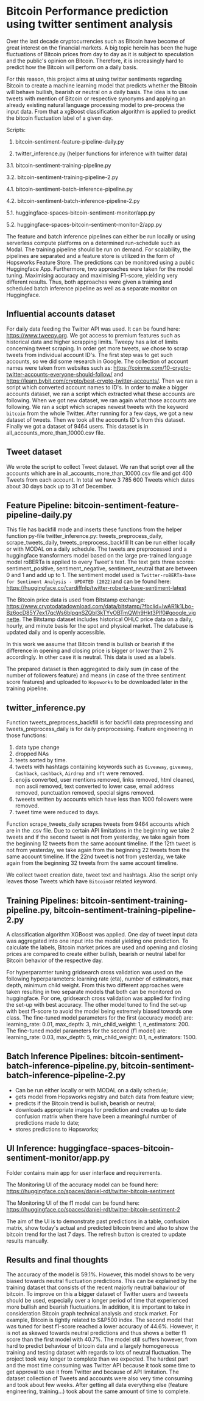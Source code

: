 # Bitcoin Performance prediction using twitter sentiment analysis

Over the last decade cryptocurrencies such as Bitcoin have become of great interest on the financial markets. 
A big topic herein has been the huge fluctuations of Bitcoin prices from day to day as it is subject to speculation and the public's opinion on Bitcoin.
Therefore, it is increasingly hard to predict how the Bitcoin will perform on a daily basis.

For this reason, this project aims at using twitter sentiments regarding Bitcoin to create a machine learning model that predicts whether the Bitcoin will behave bullish, bearish or neutral on a daily basis.
The idea is to use tweets with mention of Bitcoin or respective synonyms and applying an already existing natural language processing model to pre-process the input data. From that a xgBoost classification algorithm is applied to predict the bitcoin fluctuation label of a given day.

Scripts:
1.    bitcoin-sentiment-feature-pipeline-daily.py

2.    twitter_inference.py (helper functions for inference with twitter data)

3.1.  bitcoin-sentiment-training-pipeline.py

3.2.  bitcoin-sentiment-training-pipeline-2.py

4.1.  bitcoin-sentiment-batch-inference-pipeline.py

4.2.  bitcoin-sentiment-batch-inference-pipeline-2.py

5.1.  huggingface-spaces-bitcoin-sentiment-monitor/app.py

5.2.  huggingface-spaces-bitcoin-sentiment-monitor-2/app.py

The feature and batch inference pipelines can either be run locally or using serverless compute platforms on a determined run-schedule such as Modal. The training pipeline should be run on demand. For scalability, the pipelines are separated and a feature store is utilized in the form of Hopsworks Feature Store. The predictions can be monitored using a public Huggingface App. Furthermore, two approaches were taken for the model tuning. Maximising accuracy and maximising F1-score, yielding very different results. Thus, both approaches were given a training and scheduled batch inference pipeline as well as a separate monitor on Huggingface.

## Influential accounts dataset

For daily data feeding the Twitter API was used. It can be found here: https://www.tweepy.org. We got access to premium features such as historical data and higher scrapping limits.
Tweepy has a lot of limits concerning tweet scraping. In order get more tweets, we chose to scrap tweets from individual account ID's. The first step was to get such accounts, so we did some research in Google. The collection of account names were taken from websites such as: https://coinme.com/10-crypto-twitter-accounts-everyone-should-follow/ and https://learn.bybit.com/crypto/best-crypto-twitter-accounts/. Then we ran a script which converted account names to ID's. In order to make a bigger accounts dataset, we ran a script which extracted what these accounts are following. When we got new dataset, we ran again what those accounts are following. We ran a scipt which scrapes newest tweets with the keyword `bitcoin` from the whole Twitter. After running for a few days, we got a new dataset of tweets. Then we took all the accounts ID's from this dataset. Finally we got a dataset of 9464 users. This dataset is in all_accounts_more_than_10000.csv file.

## Tweet dataset
We wrote the script to collect Tweet dataset. We ran that script over all the accounts which are in all_accounts_more_than_10000.csv file and got 400 Tweets from each account. In total we have 3 785 600 Tweets which dates about 30 days back up to 31 of December.

## Feature Pipeline: bitcoin-sentiment-feature-pipeline-daily.py
This file has backfill mode and inserts these functions from the helper function py-file twitter_inference.py: tweets_preprocess_daily, scrape_tweets_daily, tweets_preprocess_backfill
It can be run either locally or with MODAL on a daily schedule.
The tweets are preprocessed and a huggingface transformers model based on the large pre-trained language model roBERTa is applied to every Tweet's text. The text gets three scores: sentiment_positive, sentiment_negative, sentiment_neutral that are between 0 and 1 and add up to 1. The sentiment model used is `Twitter-roBERTa-base for Sentiment Analysis - UPDATED (2022)`and can be found here: https://huggingface.co/cardiffnlp/twitter-roberta-base-sentiment-latest

The Bitcoin price data is used from Bitstamp exchange: https://www.cryptodatadownload.com/data/bitstamp/?fbclid=IwAR1k1Lbo-Bz6ocD85Y7ex17qcWs6bIpqnSZQbI3kTYyOBTmQWh9Hkt3Plf0#google_vignette.
The Bitstamp dataset includes historical OHLC price data on a daily, hourly, and minute basis for the spot and physical market. The database is updated daily and is openly accessible.

In this work we assume that Bitcoin trend is bullish or bearish if the difference in opening and closing price is bigger or lower than 2 % accordingly. In other case it is neutral. This data is used as a labels.

The prepared dataset is then aggregated to daily sum (in case of the number of followers feature) and means (in case of the three sentiment score features) and uploaded to `Hopsworks` to be downloaded later in the training pipeline.

## twitter_inference.py
Function tweets_preprocess_backfill is for backfill data preprocessing and tweets_preprocess_daily is for daily preprocessing. Feature engineering in those functions:
1. data type change
2. dropped NAs
3. teets sorted by time. 
4. tweets with hashtags containing keywords such as `Giveaway`, `giveaway`, `Cashback`, `cashback`, `Airdrop` and `nft` were removed.
5. enojis converted, user mentions removed, links removed, html cleaned, non ascii removed, text converted to lower case, email address removed, punctuation removed, special signs removed. 
6. tweeets written by accounts which have less than 1000 followers were removed.
7. tweet time were reduced to days.

Function scrape_tweets_daily scrapes tweets from 9464 accounts which are in the .csv file. Due to certain API limitations in the beginning we take 2 tweets and if the second tweet is not from yesterday, we take again from the beginning 12 tweets from the same account timeline. If the 12th tweet is not from yesterday, we take again from the beginning 22 tweets from the same account timeline. If the 22nd tweet is not from yesterday, we take again from the beginning 32 tweets from the same account timeline.

We collect tweet creation date, tweet text and hashtags. 
Also the script only leaves those Tweets which have `Bitcoin`or related keyword.

## Training Pipelines: bitcoin-sentiment-training-pipeline.py, bitcoin-sentiment-training-pipeline-2.py
A classification algorithm XGBoost was applied. One day of tweet input data was aggregated into one input into the model yielding one prediction.
To calculate the labels, Bitcoin market prices are used and opening and closing prices are compared to create either bullish, bearish or neutral label for Bitcoin behavior of the respective day.

For hyperparamter tuning gridsearch cross validation was used on the following hyperparameters: learning rate (eta), number of estimators, max depth, minimum child weight. From this two different approaches were taken resulting in two separate models that both can be monitored on huggingface.
For one, gridsearch cross validation was applied for finding the set-up with best accuracy. The other model tuned to find the set-up with best f1-score to avoid the model being extremely biased towards one class. The fine-tuned model parameters for the first (accuracy model) are: learning_rate: 0.01, max_depth: 3, min_child_weight: 1, n_estimators: 200. The fine-tuned model parameters for the second (f1 model) are: learning_rate: 0.03, max_depth: 5, min_child_weight: 0.1, n_estimators: 1500.

## Batch Inference Pipelines: bitcoin-sentiment-batch-inference-pipeline.py, bitcoin-sentiment-batch-inference-pipeline-2.py
- Can be run either locally or with MODAL on a daily schedule;
- gets model from Hopsworks registry and batch data from feature view;
- predicts if the Bitcoin trend is bullish, bearish or neutral;
- downloads appropriate images for prediction and creates up to date confusion matrix when there have been a meaningful number of predictions made to date;
- stores predictions to Hopsworks;

## UI Inference: huggingface-spaces-bitcoin-sentiment-monitor/app.py

Folder contains main app for user interface and requirements.

The Monitoring UI of the accuracy model can be found here: https://huggingface.co/spaces/daniel-rdt/twitter-bitcoin-sentiment

The Monitoring UI of the f1 model can be found here: https://huggingface.co/spaces/daniel-rdt/twitter-bitcoin-sentiment-2 

The aim of the UI is to demonstrate past predictions in a table, confusion matrix, show today's actual and predicted bitcoin trend and also to show the bitcoin trend for the last 7 days. The refresh button is created to update results manually.

## Results and final thoughts
The accuracy of the model is 59.1%. However, this model shows to be very biased towards neutral fluctuation predictions. This can be explained by the training dataset that consists of the recent majorly neutral bahaviour of bitcoin. To improve on this a bigger dataset of Twitter users and tweeets should be used, especially over a longer period of time that experienced more bullish and bearish fluctuations. In addition, it is important to take in consideration Bitcoin graph technical analysis and stock market. For example, Bitcoin is tightly related to S&P500 index. The second model that was tuned for best f1-score reached a lower accuracy of 44.6%. However, it is not as skewed towards neutral predictions and thus shows a better f1 score than the first model with 40.7%. The model still suffers however, from hard to predict behaviour of bitcoin data and a largely homogeneous training and testing dataset with regards to lots of neutral fluctuation.
The project took way longer to complete than we expected. The hardest part and the most time consuming was Twitter API because it took some time to get approval to use it from Twitter and because of API limitation. The dataset collection of Tweets and accounts were also very time consuming and took about few weeks. After getting all data everything else (feature engineering, training...) took about the same amount of time to complete. 
